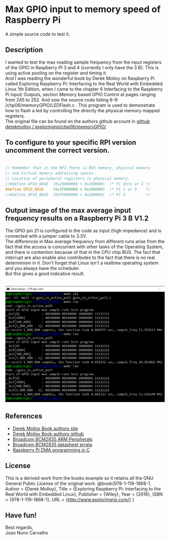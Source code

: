 # Max GPIO input to memory speed of Raspberry Pi
A simple source code to test it. 

## Description
I wanted to test the max reading sample frequency from the input registers of the GPIO in Raspberry PI 3 and 4 (currently I only have the 3 B). This is using active pooling on the register and timing it. <br>
And I was reading the wonderful book by Derek Molloy on Raspberry Pi called Exploring Raspberry Pi: Interfacing to the Real World with Embedded Linux 1th Edition, when I came to the chapter 6 Interfacing to the Raspberry Pi input/ Outputs, section Memory based GPIO Control at pages ranging from 245 to 252. And sow the source code listing 6-9: /chp06/memoryGPIO/LEDFlash.c . This program is used to demonstrate how to flash a led by controlling the directly the physical memory mapped registers. <br>
The original file can be found on the authors github account in [github derekmolloy / exploringrpi/chp06/memoryGPIO/](https://github.com/derekmolloy/exploringrpi/tree/master/chp06/memoryGPIO).    

## To configure to your specific RPI version uncomment the correct version.

```C

// Remember that in the RPI there is BUS memory, physical memory
// and Virtual memory addressing spaces.
// Location of peripheral registers in physical memory.
//#define GPIO_BASE  (0x20000000 + 0x200000)  /* Pi Zero or 1 */
#define GPIO_BASE    (0x3F000000 + 0x200000)  /* Pi 2 or 3    */
//#define GPIO_BASE  (0xFE000000 + 0x200000)  /* Pi 4         */

```

## Output image of the max average input frequency results on a Raspberry Pi 3 B V1.2

The GPIO pin 21 is configured in the code as input (high impedance) and is connected with a jumper cable to 3.3V. <br>
The differences in Max average frequency from different runs arise from the fact that the access is concurrent with other tasks of the Operating System, and there is contention because of that in the CPU chip BUS. The fact that interrupt are also enable also contributes to the fact that there is no real determinism in it. Don't forget that Linux isn't a realtime operating system and you always have the scheduler. <br>
But this gives a good indicative result. <br>
<br> 

![RPI_3_B_V1.2_Results](./RPI_3_B_V1.2_Results.png)

## References
* [Derek Molloy Book authors site](http://exploringrpi.com/)
* [Derek Molloy Book authors github](https://github.com/derekmolloy/exploringrpi.git)
* [Broadcom BCM2835 ARM Peripherals](https://www.raspberrypi.org/app/uploads/2012/02/BCM2835-ARM-Peripherals.pdf)
* [Broadcom BCM2835 datasheet errata](https://elinux.org/BCM2835_datasheet_errata)
* [Raspberry Pi DMA programming in C](https://iosoft.blog/2020/05/25/raspberry-pi-dma-programming/)

## License
This is a derived work from the books example so it retains all the GNU General Public License of the original work.
@book{978-1-119-1868-1, Author = {Derek Molloy}, Title = {Exploring Raspberry Pi: Interfacing to the Real World with Embedded Linux}, Publisher = {Wiley}, Year = {2016}, ISBN = {978-1-119-1868-1}, URL = {http://www.exploringrpi.com/} }

## Have fun!
Best regards, <br>
Joao Nuno Carvalho <br>
